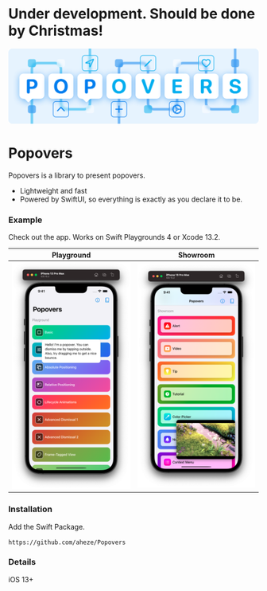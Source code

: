 # Under development. Should be done by Christmas!

![Header Image](GitHub/Assets/Header.png)

# Popovers

Popovers is a library to present popovers.
- Lightweight and fast
- Powered by SwiftUI, so everything is exactly as you declare it to be.

### Example
Check out the app. Works on Swift Playgrounds 4 or Xcode 13.2.

Playground | Showroom
--- | ---
![](GitHub/Assets/Playground.png) | ![](GitHub/Assets/Showroom.png)

### Installation
Add the Swift Package.
```
https://github.com/aheze/Popovers
```

### Details
iOS 13+

